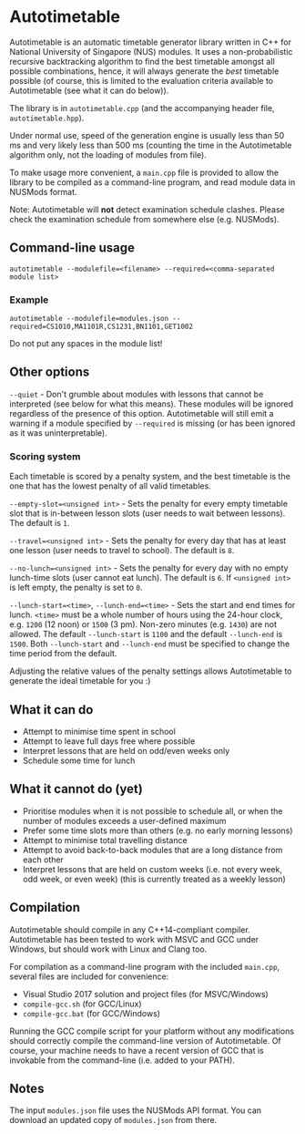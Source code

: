# Autotimetable

Autotimetable is an automatic timetable generator library written in C++ for National University of Singapore (NUS) modules.  It uses a non-probabilistic recursive backtracking algorithm to find the best timetable amongst all possible combinations, hence, it will always generate the *best* timetable possible (of course, this is limited to the evaluation criteria available to Autotimetable (see what it can do below)).

The library is in `autotimetable.cpp` (and the accompanying header file, `autotimetable.hpp`).

Under normal use, speed of the generation engine is usually less than 50 ms and very likely less than 500 ms (counting the time in the Autotimetable algorithm only, not the loading of modules from file).

To make usage more convenient, a `main.cpp` file is provided to allow the library to be compiled as a command-line program, and read module data in NUSMods format.

Note: Autotimetable will **not** detect examination schedule clashes.  Please check the examination schedule from somewhere else (e.g. NUSMods).

## Command-line usage

`autotimetable --modulefile=<filename> --required=<comma-separated module list>`

### Example

`autotimetable --modulefile=modules.json --required=CS1010,MA1101R,CS1231,BN1101,GET1002`

Do not put any spaces in the module list!

## Other options

`--quiet` - Don't grumble about modules with lessons that cannot be interpreted (see below for what this means).  These modules will be ignored regardless of the presence of this option.  Autotimetable will still emit a warning if a module specified by `--required` is missing (or has been ignored as it was uninterpretable).

### Scoring system

Each timetable is scored by a penalty system, and the best timetable is the one that has the lowest penalty of all valid timetables.

`--empty-slot=<unsigned int>` - Sets the penalty for every empty timetable slot that is in-between lesson slots (user needs to wait between lessons).  The default is `1`.

`--travel=<unsigned int>` - Sets the penalty for every day that has at least one lesson (user needs to travel to school).  The default is `8`.

`--no-lunch=<unsigned int>` - Sets the penalty for every day with no empty lunch-time slots (user cannot eat lunch).  The default is `6`.  If `<unsigned int>` is left empty, the penalty is set to `0`.

`--lunch-start=<time>`, `--lunch-end=<time>` - Sets the start and end times for lunch.  `<time>` must be a whole number of hours using the 24-hour clock, e.g. `1200` (12 noon) or `1500` (3 pm).  Non-zero minutes (e.g. `1430`) are not allowed.  The default `--lunch-start` is `1100` and the default `--lunch-end` is `1500`.  Both `--lunch-start` and `--lunch-end` must be specified to change the time period from the default.

Adjusting the relative values of the penalty settings allows Autotimetable to generate the ideal timetable for you :)

## What it can do

* Attempt to minimise time spent in school
* Attempt to leave full days free where possible
* Interpret lessons that are held on odd/even weeks only
* Schedule some time for lunch

## What it cannot do (yet)

* Prioritise modules when it is not possible to schedule all, or when the number of modules exceeds a user-defined maximum
* Prefer some time slots more than others (e.g. no early morning lessons)
* Attempt to minimise total travelling distance
* Attempt to avoid back-to-back modules that are a long distance from each other
* Interpret lessons that are held on custom weeks (i.e. not every week, odd week, or even week) (this is currently treated as a weekly lesson)

## Compilation

Autotimetable should compile in any C++14-compliant compiler.  Autotimetable has been tested to work with MSVC and GCC under Windows, but should work with Linux and Clang too.

For compilation as a command-line program with the included `main.cpp`, several files are included for convenience:

 * Visual Studio 2017 solution and project files (for MSVC/Windows)
 * `compile-gcc.sh` (for GCC/Linux)
 * `compile-gcc.bat` (for GCC/Windows)

Running the GCC compile script for your platform without any modifications should correctly compile the command-line version of Autotimetable.  Of course, your machine needs to have a recent version of GCC that is invokable from the command-line (i.e. added to your PATH).

## Notes

The input `modules.json` file uses the NUSMods API format.  You can download an updated copy of `modules.json` from there.
